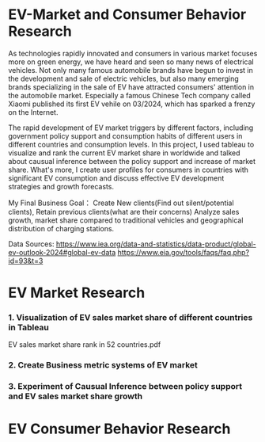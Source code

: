 # EV-Market and Consumer Behavior Research 

As technologies rapidly innovated and consumers in various market focuses more on green energy, we have heard and seen so many news of electrical vehicles. Not only many famous automobile brands have begun to invest in the development and sale of electric vehicles, but also many emerging brands specializing in the sale of EV have attracted consumers' attention in the automobile market. Especially a famous Chinese Tech company called Xiaomi published its first EV vehile on 03/2024, which has sparked a frenzy on the Internet.

The rapid development of EV market triggers by different factors, including government policy support and consumption habits of different users in different countries and consumption levels. In this project, I used tableau to visualize and rank the current EV market share in worldwide and talked about causual inference between the policy support and increase of market share. What's more, I create user profiles for consumers in countries with significant EV consumption and discuss effective EV development strategies and growth forecasts.

My Final Business Goal： Create New clients(Find out silent/potential clients), Retain previous clients(what are their concerns)
Analyze sales growth, market share compared to traditional vehicles and geographical distribution of charging stations.

Data Sources:
https://www.iea.org/data-and-statistics/data-product/global-ev-outlook-2024#global-ev-data
https://www.eia.gov/tools/faqs/faq.php?id=93&t=3


# EV Market Research

### 1. Visualization of EV sales market share of different countries in Tableau
EV sales market share rank in 52 countries.pdf
### 2. Create Business metric systems of EV market

### 3. Experiment of Causual Inference between policy support and EV sales market share growth

# EV Consumer Behavior Research

